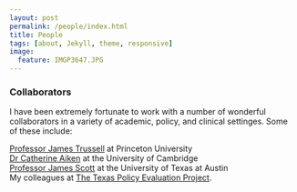 ```yaml
---
layout: post
permalink: /people/index.html
title: People 
tags: [about, Jekyll, theme, responsive]
image:
  feature: IMGP3647.JPG
---
```


###  Collaborators

I have been extremely fortunate to work with a number of wonderful
collaborators in a variety of academic, policy, and clinical
settinges. Some of these include: 

 [Professor James Trussell](http://www.princeton.edu/~trussell/) at
 Princeton University  
[Dr Catherine Aiken](http://www.obgyn.cam.ac.uk/staff/senior-staff/dr-catherine-aiken/)
 at the University of Cambridge  
[Professor James Scott](http://jgscott.github.io) at the University
of Texas at Austin  
My colleagues at [The Texas Policy Evaluation Project](http://www.utexas.edu/cola/orgs/txpep/).


